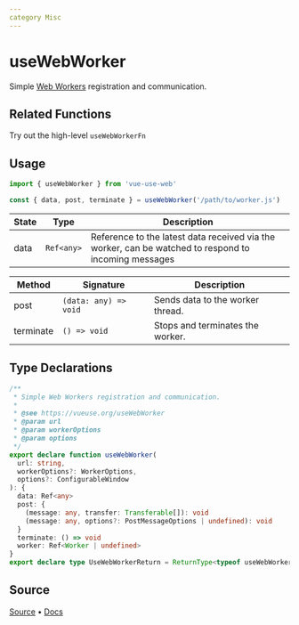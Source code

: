 ```yaml
---
category Misc
---
```


# useWebWorker

Simple [Web Workers](https://developer.mozilla.org/en-US/docs/Web/API/Web_Workers_API/Using_web_workers) registration and communication.


## Related Functions

Try out the high-level `useWebWorkerFn`

## Usage

```js
import { useWebWorker } from 'vue-use-web'

const { data, post, terminate } = useWebWorker('/path/to/worker.js')
```

| State | Type       | Description                                                                                          |
| ----- | ---------- | ---------------------------------------------------------------------------------------------------- |
| data  | `Ref<any>` | Reference to the latest data received via the worker, can be watched to respond to incoming messages |


| Method    | Signature             | Description                      |
| --------- | --------------------- | -------------------------------- |
| post      | `(data: any) => void` | Sends data to the worker thread. |
| terminate | `() => void`          | Stops and terminates the worker. |


<!--FOOTER_STARTS-->
## Type Declarations

```typescript
/**
 * Simple Web Workers registration and communication.
 *
 * @see https://vueuse.org/useWebWorker
 * @param url
 * @param workerOptions
 * @param options
 */
export declare function useWebWorker(
  url: string,
  workerOptions?: WorkerOptions,
  options?: ConfigurableWindow
): {
  data: Ref<any>
  post: {
    (message: any, transfer: Transferable[]): void
    (message: any, options?: PostMessageOptions | undefined): void
  }
  terminate: () => void
  worker: Ref<Worker | undefined>
}
export declare type UseWebWorkerReturn = ReturnType<typeof useWebWorker>
```

## Source

[Source](https://github.com/vueuse/vueuse/blob/main/packages/core/useWebWorker/index.ts) • [Docs](https://github.com/vueuse/vueuse/blob/main/packages/core/useWebWorker/index.md)


<!--FOOTER_ENDS-->
